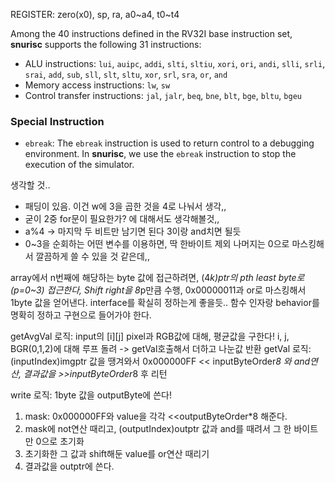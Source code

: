 REGISTER: zero(x0), sp, ra, a0~a4, t0~t4

Among the 40 instructions defined in the RV32I base instruction set, __snurisc__ supports the following 31 instructions:

* ALU instructions: `lui`, `auipc`, `addi`, `slti`, `sltiu`, `xori`, `ori`, `andi`, `slli`, `srli`, `srai`, `add`, `sub`, `sll`, `slt`, `sltu`, `xor`, `srl`, `sra`, `or`, `and`
* Memory access instructions: `lw`, `sw`
* Control transfer instructions: `jal`, `jalr`, `beq`, `bne`, `blt`, `bge`, `bltu`, `bgeu`

### Special Instruction

* `ebreak`: The `ebreak` instruction is used to return control to a debugging environment. In __snurisc__, we use the `ebreak` instruction to stop the execution of the simulator.

생각할 것..
- 패딩이 있음. 이건 w에 3을 곱한 것을 4로 나눠서 생각,,
- 굳이 2중 for문이 필요한가? 에 대해서도 생각해볼것,,
- a%4 -> 마지막 두 비트만 남기면 된다 3이랑 and치면 될듯
- 0~3을 순회하는 어떤 변수를 이용하면, 딱 한바이트 제외 나머지는 0으로 마스킹해서 깔끔하게 쓸 수 있을 것 같은데,,

array에서 n번째에 해당하는 byte 값에 접근하려면,  (4*k)ptr의 pth least byte로(p=0~3) 접근한다, 
Shift right을 8*p만큼 수행, 0x00000011과 or로 마스킹해서 1byte 값을 얻어낸다.
interface를 확실히 정하는게 좋을듯.. 함수 인자랑 behavior를 명확히 정하고 구현으로 들어가야 한다.

getAvgVal 로직: input의 [i][j] pixel과 RGB값에 대해, 평균값을 구한다!
i, j, BGR(0,1,2)에 대해 루프 돌려 -> getVal호출해서 더하고 나눈값 반환
getVal 로직: (inputIndex)imgptr 값을 땡겨와서 0x000000FF << inputByteOrder*8 와 and연산, 결과값을 >>inputByteOrder*8 후 리턴

write 로직: 1byte 값을 outputByte에 쓴다!
1. mask: 0x000000FF와 value을 각각 <<outputByteOrder*8 해준다.
2. mask에 not연산 때리고, (outputIndex)outptr 값과 and를 때려서 그 한 바이트만 0으로 초기화
3. 초기화한 그 값과 shift해둔 value를 or연산 때리기
4. 결과값을 outptr에 쓴다.